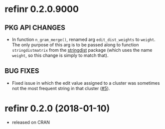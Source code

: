 refinr 0.2.0.9000
=================

## PKG API CHANGES

* In function `n_gram_merge()`, renamed arg `edit_dist_weights` to `weight`. The only purpose of this arg is to be passed along to function `stringdistmatrix` from the [stringdist](https://CRAN.R-project.org/package=stringdist) package (which uses the name `weight`, so this change is simply to match that).

## BUG FIXES

* Fixed issue in which the edit value assigned to a cluster was sometimes not the most frequent string in that cluster ([#5](https://github.com/ChrisMuir/refinr/issues/5)). 

refinr 0.2.0 (2018-01-10)
=========================

* released on CRAN
